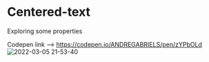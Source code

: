 # Centered-text
Exploring some properties

Codepen link --> https://codepen.io/ANDREGABRIELS/pen/zYPbOLd
![2022-03-05 21-53-40](https://user-images.githubusercontent.com/60861872/156904702-ff4dadec-885a-463a-bcb8-846ad93df920.gif)
